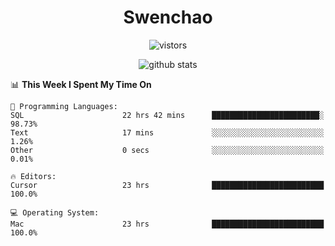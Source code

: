 <h1 align="center">Swenchao</h3>

<p align="center">
  <img src="https://visitor-badge.glitch.me/badge?page_id=Swenchao" alt="vistors" />
</p>

<p align="center">
  <img src="https://github-readme-stats.vercel.app/api?username=Swenchao&count_private=true&show_icons=true&theme=vue-dark&hide_title=true" alt="github stats" />
</p>

<!--START_SECTION:waka-->
📊 **This Week I Spent My Time On** 

```text
💬 Programming Languages: 
SQL                      22 hrs 42 mins      ████████████████████████░   98.73% 
Text                     17 mins             ░░░░░░░░░░░░░░░░░░░░░░░░░   1.26% 
Other                    0 secs              ░░░░░░░░░░░░░░░░░░░░░░░░░   0.01%

🔥 Editors: 
Cursor                   23 hrs              █████████████████████████   100.0%

💻 Operating System: 
Mac                      23 hrs              █████████████████████████   100.0%

```


<!--END_SECTION:waka-->
